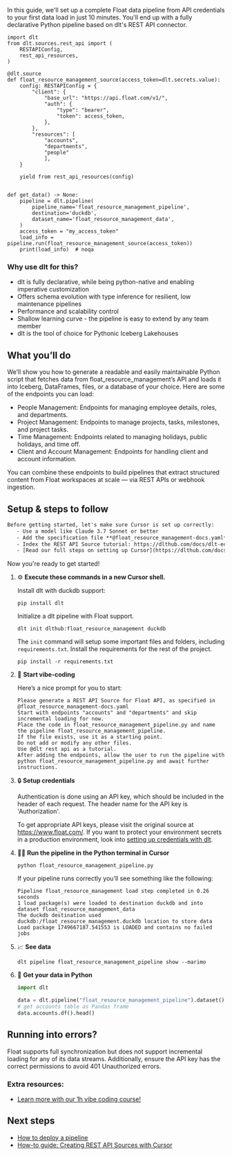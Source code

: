 In this guide, we'll set up a complete Float data pipeline from API credentials to your first data load in just 10 minutes. You'll end up with a fully declarative Python pipeline based on dlt's REST API connector.

```python-outcome
import dlt
from dlt.sources.rest_api import (
    RESTAPIConfig,
    rest_api_resources,
)

@dlt.source
def float_resource_management_source(access_token=dlt.secrets.value):
    config: RESTAPIConfig = {
        "client": {
            "base_url": "https://api.float.com/v1/",
            "auth": {
                "type": "bearer",
                "token": access_token,
            },
        },
        "resources": [
            "accounts",
            "departments",
            "people"
            ],
    }

    yield from rest_api_resources(config)


def get_data() -> None:
    pipeline = dlt.pipeline(
        pipeline_name='float_resource_management_pipeline',
        destination='duckdb',
        dataset_name='float_resource_management_data', 
    )
    access_token = "my_access_token"
    load_info = pipeline.run(float_resource_management_source(access_token))
    print(load_info)  # noqa
```

### Why use dlt for this?

- dlt is fully declarative, while being python-native and enabling imperative customization
- Offers schema evolution with type inference for resilient, low maintenance pipelines
- Performance and scalability control
- Shallow learning curve - the pipeline is easy to extend by any team member
- dlt is the tool of choice for Pythonic Iceberg Lakehouses

## What you’ll do

We’ll show you how to generate a readable and easily maintainable Python script that fetches data from float_resource_management’s API and loads it into Iceberg, DataFrames, files, or a database of your choice. Here are some of the endpoints you can load:

- People Management: Endpoints for managing employee details, roles, and departments.
- Project Management: Endpoints to manage projects, tasks, milestones, and project tasks.
- Time Management: Endpoints related to managing holidays, public holidays, and time off.
- Client and Account Management: Endpoints for handling client and account information.

You can combine these endpoints to build pipelines that extract structured content from Float workspaces at scale — via REST APIs or webhook ingestion.

## Setup & steps to follow

```default
Before getting started, let's make sure Cursor is set up correctly:
   - Use a model like Claude 3.7 Sonnet or better
   - Add the specification file **@float_resource_management-docs.yaml** as context
   - Index the REST API Source tutorial: https://dlthub.com/docs/dlt-ecosystem/verified-sources/rest_api/ and add it to context as **@dlt rest api**
   - [Read our full steps on setting up Cursor](https://dlthub.com/docs/dlt-ecosystem/llm-tooling/cursor-restapi#23-configuring-cursor-with-documentation)
```

Now you're ready to get started! 

1. ⚙️ **Execute these commands in a new Cursor shell.**
    
    Install dlt with duckdb support:
    ```shell
    pip install dlt
    ```

    Initialize a dlt pipeline with Float support.
    ```shell
    dlt init dlthub:float_resource_management duckdb
    ```

    The `init` command will setup some important files and folders, including `requirements.txt`. Install the requirements for the rest of the project.
    ```shell
    pip install -r requirements.txt
    ```
    
2. 🤠 **Start vibe-coding**
    
    Here’s a nice prompt for you to start: 
    
    ```prompt
    Please generate a REST API Source for Float API, as specified in @float_resource_management-docs.yaml 
    Start with endpoints "accounts" and "departments" and skip incremental loading for now. 
    Place the code in float_resource_management_pipeline.py and name the pipeline float_resource_management_pipeline. 
    If the file exists, use it as a starting point. 
    Do not add or modify any other files. 
    Use @dlt rest api as a tutorial. 
    After adding the endpoints, allow the user to run the pipeline with python float_resource_management_pipeline.py and await further instructions.
    ```

    
3. 🔒 **Setup credentials** 
    
    Authentication is done using an API key, which should be included in the header of each request. The header name for the API key is 'Authorization'.
    
    To get appropriate API keys, please visit the original source at https://www.float.com/.
    If you want to protect your environment secrets in a production environment, look into [setting up credentials with dlt](https://dlthub.com/docs/walkthroughs/add_credentials).
    
4. 🏃‍♀️ **Run the pipeline in the Python terminal in Cursor**
    
    ```shell
    python float_resource_management_pipeline.py
    ```
    
    If your pipeline runs correctly you’ll see something like the following:
    
    ```shell
    Pipeline float_resource_management load step completed in 0.26 seconds
    1 load package(s) were loaded to destination duckdb and into dataset float_resource_management_data
    The duckdb destination used duckdb:/float_resource_management.duckdb location to store data
    Load package 1749667187.541553 is LOADED and contains no failed jobs
    ```
    
5. 📈 **See data**
    
    ```shell
    dlt pipeline float_resource_management_pipeline show --marimo
    ```
    
6. 🐍 **Get your data in Python**
    
    ```python
    import dlt

   data = dlt.pipeline("float_resource_management_pipeline").dataset()
   # get accounts table as Pandas frame
   data.accounts.df().head()
    ```

## Running into errors?

Float supports full synchronization but does not support incremental loading for any of its data streams. Additionally, ensure the API key has the correct permissions to avoid 401 Unauthorized errors.

### Extra resources:

- [Learn more with our 1h vibe coding course!](https://www.youtube.com/watch?v=GGid70rnJuM)

## Next steps

- [How to deploy a pipeline](https://dlthub.com/docs/walkthroughs/deploy-a-pipeline)
- [How-to guide: Creating REST API Sources with Cursor](https://dlthub.com/docs/dlt-ecosystem/llm-tooling/cursor-restapi)